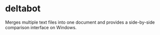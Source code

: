 # deltabot
Merges multiple text files into one document and provides a side-by-side comparison interface on Windows.
